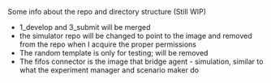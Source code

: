 Some info about the repo and directory structure (Still WIP)

* 1_develop and 3_submit will be merged
* the simulator repo will be changed to point to the image and removed from the repo when
  I acquire the proper permissions
* The random template is only for testing; will be removed
* The fifos connector is the image that bridge agent - simulation, similar to what the
  experiment manager and scenario maker do
